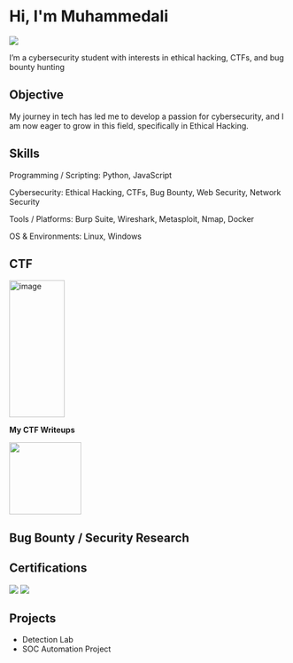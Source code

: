 # Hi, I'm Muhammedali
<a href="https://linkedin.com/in/mehemmedeli"><img src="https://img.shields.io/badge/-LinkedIn-0072b1?&style=for-the-badge&logo=linkedin&logoColor=white" /></a>


I’m a cybersecurity student with interests in ethical hacking, CTFs, and bug bounty hunting

## Objective

My journey in tech has led me to develop a passion for cybersecurity, and I am now eager to grow in this field, specifically in Ethical Hacking.

## Skills

Programming / Scripting: Python, JavaScript

Cybersecurity: Ethical Hacking, CTFs, Bug Bounty, Web Security, Network Security

Tools / Platforms: Burp Suite, Wireshark, Metasploit, Nmap, Docker

OS & Environments: Linux, Windows

## CTF
<a href="https://tryhackme.com/p/Muhammedali1"><img width="100" height="247" alt="image" src="https://github.com/user-attachments/assets/d3ee3c10-2967-4519-9d56-b9395fdc1918" /><a>

<b>My CTF Writeups</b>

<a href="https://medium.com/@muxammedhusrynzade/ignite-ctf-walkthrough-37d4fac7bc45"><img width=130 src="https://img.shields.io/badge/Medium-12100E?style=for-the-badge&logo=medium&logoColor=white" /><a>
## Bug Bounty / Security Research


## Certifications
<a href="Certificates/udemy.jpg"><img src="https://img.shields.io/badge/Udemy-A435F0?style=for-the-badge&logo=Udemy&logoColor=white" /><a>
<a href="Certificates/cisco.pdf"><img src="https://img.shields.io/badge/cisco-%23049fd9.svg?style=for-the-badge&logo=cisco&logoColor=black" /><a>

## Projects
- Detection Lab
- SOC Automation Project
